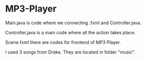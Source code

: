 # MP3-Player

Main.java is code where we connecting .fxml and Controller.java.

Controller.java is a main code where all the action takes place.

Scene.fxml there are codes for frontend of MP3 Player.

I used 3 songs from Drake. They are located in folder "music".
